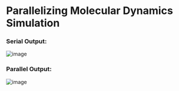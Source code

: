 # Parallelizing Molecular Dynamics Simulation

### Serial Output:
![image](https://user-images.githubusercontent.com/77226384/227798695-d085525a-5885-4098-96ca-aac79817fc32.png)


### Parallel Output:
![image](https://user-images.githubusercontent.com/77226384/227798713-30a68665-fc7c-46a5-9f08-ca0ab8b81078.png)
